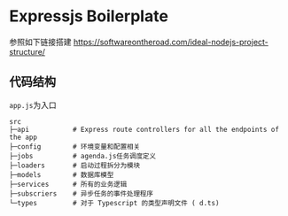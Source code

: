# Expressjs Boilerplate

参照如下链接搭建
https://softwareontheroad.com/ideal-nodejs-project-structure/

## 代码结构

`app.js`为入口

```
src
├─api           # Express route controllers for all the endpoints of the app
├─config        # 环境变量和配置相关
├─jobs          # agenda.js任务调度定义
├─loaders       # 启动过程拆分为模块
├─models        # 数据库模型
├─services      # 所有的业务逻辑
├─subscriers    # 异步任务的事件处理程序
└─types         # 对于 Typescript 的类型声明文件 ( d.ts)

```